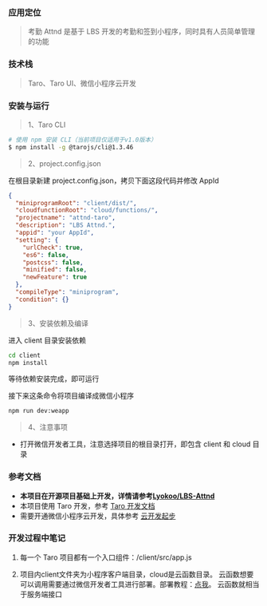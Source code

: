 ### 应用定位
> 考勤 Attnd 是基于 LBS 开发的考勤和签到小程序，同时具有人员简单管理的功能


### 技术栈
> Taro、Taro UI、微信小程序云开发


### 安装与运行

> 1、Taro CLI

```bash
# 使用 npm 安装 CLI（当前项目仅适用于v1.0版本）
$ npm install -g @tarojs/cli@1.3.46
```

> 2、project.config.json

在根目录新建 project.config.json，拷贝下面这段代码并修改 AppId

```json
{
  "miniprogramRoot": "client/dist/",
  "cloudfunctionRoot": "cloud/functions/",
  "projectname": "attnd-taro",
  "description": "LBS Attnd.",
  "appid": "your AppId",
  "setting": {
    "urlCheck": true,
    "es6": false,
    "postcss": false,
    "minified": false,
    "newFeature": true
  },
  "compileType": "miniprogram",
  "condition": {}
}
```

> 3、安装依赖及编译

进入 client 目录安装依赖

```bash
cd client
npm install
```

等待依赖安装完成，即可运行

接下来这条命令将项目编译成微信小程序

```bash
npm run dev:weapp
```

> 4、注意事项

- 打开微信开发者工具，注意选择项目的根目录打开，即包含 client 和 cloud 目录


### 参考文档
- **本项目在开源项目基础上开发，详情请参考[Lyokoo/LBS-Attnd](https://github.com/Lyokoo/LBS-Attnd)**
- 本项目使用 Taro 开发，参考 [Taro 开发文档](https://nervjs.github.io/taro/docs/next/README)
- 需要开通微信小程序云开发，具体参考 [云开发起步](https://developers.weixin.qq.com/miniprogram/dev/wxcloud/basis/getting-started.html)


### 开发过程中笔记
1. 每一个 Taro 项目都有一个入口组件：/client/src/app.js

2. 项目内client文件夹为小程序客户端目录，cloud是云函数目录。
云函数想要可以调用需要通过微信开发者工具进行部署。部署教程：[点我](https://blog.csdn.net/weixin_42597880/article/details/94648104)。
 云函数就相当于服务端接口 



